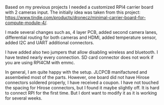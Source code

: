 Based on my previous projects I needed a customized RPI4 carrier board with 2 cameras input. The initially idea was taken from this project: https://www.tindie.com/products/dronecz/minimal-carrier-board-for-compute-module-4/.

I made several changes such as, 4 layer PCB, added second camera lanes, differential routing for both cameras and HDMI, added temperature sensor, added I2C and UART additional connectors.

I have added also two jumpers that allow disabling wireless and bluetooth. I have tested nearly every connection. SD card connector does not work if you are using RPI4CM with emmc. 

In general, I am quite happy with the setup. JLCPCB manifactured and assembeled most of the parts. However, one board did not have Hirose connectors soldered properly, I have received a coupon. I have not touched the spacing for Hirose connectors, but I found it maybe slightly off. It is hard to connect RPI for the first time. But I dont want to modify it as it is working for several weeks.

